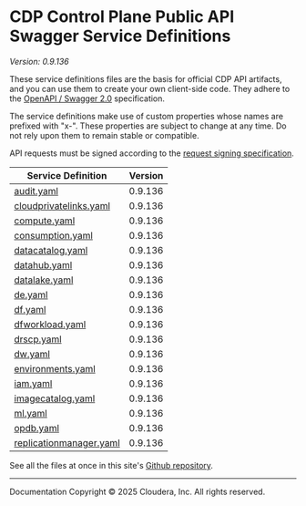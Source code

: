 # CDP Control Plane Public API Swagger Service Definitions

*Version: 0.9.136*

These service definitions files are the basis for official CDP API artifacts,
and you can use them to create your own client-side code. They adhere to the
[OpenAPI / Swagger 2.0](https://swagger.io/specification/v2/) specification.

The service definitions make use of custom properties whose names are prefixed
with "x-". These properties are subject to change at any time. Do not rely upon
them to remain stable or compatible.

API requests must be signed according to the
[request signing specification](request_signing.md).

| Service Definition | Version |
| --- | --- |
| [audit.yaml](./audit.yaml) | 0.9.136 |
| [cloudprivatelinks.yaml](./cloudprivatelinks.yaml) | 0.9.136 |
| [compute.yaml](./compute.yaml) | 0.9.136 |
| [consumption.yaml](./consumption.yaml) | 0.9.136 |
| [datacatalog.yaml](./datacatalog.yaml) | 0.9.136 |
| [datahub.yaml](./datahub.yaml) | 0.9.136 |
| [datalake.yaml](./datalake.yaml) | 0.9.136 |
| [de.yaml](./de.yaml) | 0.9.136 |
| [df.yaml](./df.yaml) | 0.9.136 |
| [dfworkload.yaml](./dfworkload.yaml) | 0.9.136 |
| [drscp.yaml](./drscp.yaml) | 0.9.136 |
| [dw.yaml](./dw.yaml) | 0.9.136 |
| [environments.yaml](./environments.yaml) | 0.9.136 |
| [iam.yaml](./iam.yaml) | 0.9.136 |
| [imagecatalog.yaml](./imagecatalog.yaml) | 0.9.136 |
| [ml.yaml](./ml.yaml) | 0.9.136 |
| [opdb.yaml](./opdb.yaml) | 0.9.136 |
| [replicationmanager.yaml](./replicationmanager.yaml) | 0.9.136 |

See all the files at once in this site's
[Github repository](https://github.com/cloudera/cdp-dev-docs/tree/master/api-docs/swagger).

----

Documentation Copyright © 2025 Cloudera, Inc. All rights reserved.

